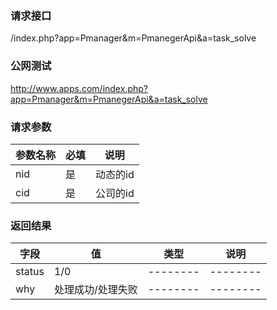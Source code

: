 ### **请求接口**
/index.php?app=Pmanager&m=PmanegerApi&a=task_solve
### **公网测试**
http://www.apps.com/index.php?app=Pmanager&m=PmanegerApi&a=task_solve

### **请求参数**

| 参数名称  |必填|     说明      |
|------|-----|------|
| nid| 是 | 动态的id  |
| cid| 是 | 公司的id  |



### **返回结果**
|字段        |值          |类型    |说明        |
| ---------  |--------    |-------- |--------  |
| status |1/0    |-------- |--------  |
| why|处理成功/处理失败    |-------- |--------  |